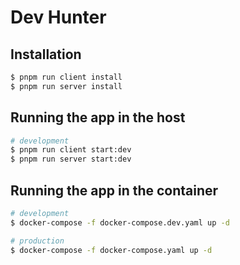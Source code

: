 # Dev Hunter

## Installation

```bash
$ pnpm run client install
$ pnpm run server install
```

## Running the app in the host

```bash
# development
$ pnpm run client start:dev
$ pnpm run server start:dev
```

## Running the app in the container

```bash
# development
$ docker-compose -f docker-compose.dev.yaml up -d

# production
$ docker-compose -f docker-compose.yaml up -d
```